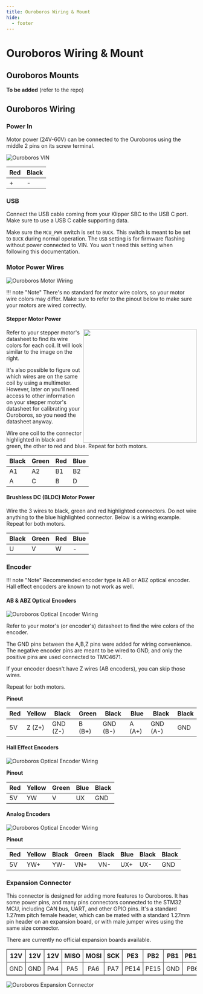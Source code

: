 ```yaml
---
title: Ouroboros Wiring & Mount
hide:
  - footer
---
```


# Ouroboros Wiring & Mount

## Ouroboros Mounts
**To be added** (refer to the repo)

## Ouroboros Wiring

### Power In

Motor power (24V-60V) can be connected to the Ouroboros using the middle 2 pins on its screw terminal.

![Ouroboros VIN](../assets/ouroboros/power.png)

| Red  | Black |
| ---- | ----- |
| +    | -     |

### USB

Connect the USB cable coming from your Klipper SBC to the USB C port. Make sure to use a USB C cable supporting data.

Make sure the `MCU_PWR` switch is set to `BUCK`. This switch is meant to be set to `BUCK` during normal operation. The `USB` setting is for firmware flashing without power connected to VIN. You won't need this setting when following this documentation.

### Motor Power Wires

![Ouroboros Motor Wiring](../assets/ouroboros/motors.png)

!!! note "Note"
    There's no standard for motor wire colors, so your motor wire colors may differ. Make sure to refer to the pinout below to make sure your motors are wired correctly.

#### Stepper Motor Power
<img align="right" width="300" height="300" src="/../assets/ouroboros/stepper-coils.PNG">
Refer to your stepper motor's datasheet to find its wire colors for each coil. It will look similar to the image on the right. 

It's also possible to figure out which wires are on the same coil by using a multimeter. However, later on you'll need access to other information on your stepper motor's datasheet for calibrating your Ouroboros, so you need the datasheet anyway.

Wire one coil to the connector highlighted in black and green, the other to red and blue. Repeat for both motors.

| Black | Green | Red  | Blue |
| ----- | ----- | ---- | ---- |
| A1    | A2    | B1   | B2   |
| A     | C     | B    | D    |

#### Brushless DC (BLDC) Motor Power

Wire the 3 wires to black, green and red highlighted connectors. Do not wire anything to the blue highlighted connector. Below is a wiring example. Repeat for both motors.

| Black | Green | Red  | Blue |
| ----- | ----- | ---- | ---- |
| U     | V     | W    | -    |

### Encoder

!!! note "Note"
    Recommended encoder type is AB or ABZ optical encoder. Hall effect encoders are known to not work as well.

#### AB & ABZ Optical Encoders
![Ouroboros Optical Encoder Wiring](../assets/ouroboros/enc.png)

Refer to your motor's (or encoder's) datasheet to find the wire colors of the encoder.

The GND pins between the A,B,Z pins were added for wiring convenience. The negative encoder pins are meant to be wired to GND, and only the positive pins are used connected to TMC4671.

If your encoder doesn't have Z wires (AB encoders), you can skip those wires.

Repeat for both motors.

**Pinout**

| Red  | Yellow | Black    | Green  | Black    | Blue   | Black    | Black |
| ---- | ------ | -------- | ------ | -------- | ------ | -------- | ----- |
| 5V   | Z (Z+) | GND (Z-) | B (B+) | GND (B-) | A (A+) | GND (A-) | GND   |

#### Hall Effect Encoders

![Ouroboros Optical Encoder Wiring](../assets/ouroboros/hall.png)

**Pinout**

| Red  | Yellow | Green | Blue | Black |
| ---- | ------ | ----- | ---- | ----- |
| 5V   | YW     | V     | UX   | GND   |

#### Analog Encoders

![Ouroboros Optical Encoder Wiring](../assets/ouroboros/aenc.png)

**Pinout**

| Red  | Yellow | Black | Green | Black | Blue | Black | Black |
| ---- | ------ | ----- | ----- | ----- | ---- | ----- | ----- |
| 5V   | YW+    | YW-   | VN+   | VN-   | UX+  | UX-   | GND   |

### Expansion Connector

This connector is designed for adding more features to Ouroboros. It has some power pins, and many pins connectors connected to the STM32 MCU, including CAN bus, UART, and other GPIO pins. It's a standard 1.27mm pitch female header, which can be mated with a standard 1.27mm pin header on an expansion board, or with male jumper wires using the same size connector.

There are currently no official expansion boards available.

<style type="text/css">
.tg  {border-collapse:collapse;border-spacing:0;}
.tg td{border-color:amber;border-style:solid;border-width:2px;overflow:hidden;padding:6px 6px;word-break:normal;}
.tg th{border-color:amber;border-style:solid;border-width:2px;overflow:hidden;padding:6px 6px;word-break:normal;}
.tg .tg-0pky{border-color:inherit;text-align:center;vertical-align:center}
.tg .tg-0lax{text-align:center;vertical-align:center}
</style>
<table class="tg"><thead>
  <tr>
    <th class="tg-0pky">12V</th>
    <th class="tg-0pky">12V</th>
    <th class="tg-0pky">12V</th>
    <th class="tg-0pky">MISO</th>
    <th class="tg-0pky">MOSI</th>
    <th class="tg-0pky">SCK</th>
    <th class="tg-0pky">PE3</th>
    <th class="tg-0pky">PB2</th>
    <th class="tg-0pky">PB1</th>
    <th class="tg-0pky">PB10</th>
    <th class="tg-0pky">PE9</th>
    <th class="tg-0pky">GND</th>
    <th class="tg-0pky">GND</th>
    <th class="tg-0pky">GND</th>
    <th class="tg-0pky">PB0</th>
    <th class="tg-0pky">GND</th>
    <th class="tg-0pky">3.3V</th>
    <th class="tg-0pky">3.3V</th>
    <th class="tg-0pky">5V</th>
    <th class="tg-0pky">5V</th>
  </tr></thead>
<tbody>
  <tr>
    <td class="tg-0pky">GND</td>
    <td class="tg-0pky">GND</td>
    <td class="tg-0pky">PA4</td>
    <td class="tg-0pky">PA5</td>
    <td class="tg-0pky">PA6</td>
    <td class="tg-0pky">PA7</td>
    <td class="tg-0pky">PE14</td>
    <td class="tg-0pky">PE15</td>
    <td class="tg-0pky">GND</td>
    <td class="tg-0pky">PB6</td >
    <td class="tg-0pky">PB5</td>
    <td class="tg-0pky">GND</td>
    <td class="tg-0pky">PE8</td>
    <td class="tg-0pky">PE7</td>
    <td class="tg-0pky">GND</td>
    <td class="tg-0pky">PE1</td>
    <td class="tg-0pky">PE0</td>
    <td class="tg-0pky">GND</td>
    <td class="tg-0pky">PB9</td>
    <td class="tg-0pky">PB8</td>
  </tr>
</tbody></table>

![Ouroboros Expansion Connector](../assets/ouroboros/exp.png)